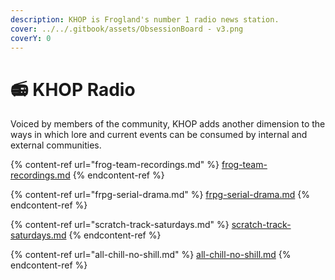 ```yaml
---
description: KHOP is Frogland's number 1 radio news station.
cover: ../../.gitbook/assets/ObsessionBoard - v3.png
coverY: 0
---
```


# 📻 KHOP Radio

Voiced by members of the community, KHOP adds another dimension to the ways in which lore and current events can be consumed by internal and external communities.

{% content-ref url="frog-team-recordings.md" %}
[frog-team-recordings.md](frog-team-recordings.md)
{% endcontent-ref %}

{% content-ref url="frpg-serial-drama.md" %}
[frpg-serial-drama.md](frpg-serial-drama.md)
{% endcontent-ref %}

{% content-ref url="scratch-track-saturdays.md" %}
[scratch-track-saturdays.md](scratch-track-saturdays.md)
{% endcontent-ref %}

{% content-ref url="all-chill-no-shill.md" %}
[all-chill-no-shill.md](all-chill-no-shill.md)
{% endcontent-ref %}
